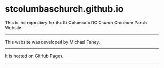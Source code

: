 # stcolumbaschurch.github.io

This is the repository for the St Columba's RC Church Chesham Parish Website.
______________________________________________________________________________
This website was developed by Michael Fahey.
______________________________________________________________________________
It is hosted on GitHub Pages.
______________________________________________________________________________
